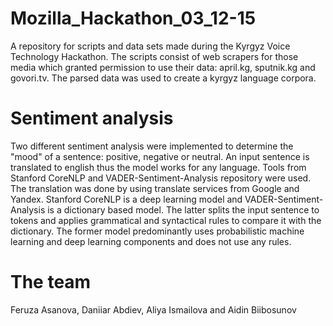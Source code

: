 # Mozilla_Hackathon_03_12-15
A repository for scripts and data sets made during the Kyrgyz Voice Technology Hackathon. 
The scripts consist of web scrapers for those media which granted permission to use their data: april.kg, sputnik.kg and govori.tv.
The parsed data was used to create a kyrgyz language corpora. 

# Sentiment analysis 
Two different sentiment analysis were implemented to determine the "mood" of a sentence: positive, negative or neutral. An input sentence is translated to english thus the model works for any language. Tools from Stanford CoreNLP and VADER-Sentiment-Analysis repository were used. The translation was done by using translate services from Google and Yandex.
Stanford CoreNLP is a deep learning model and VADER-Sentiment-Analysis is a dictionary based model. The latter splits the input sentence to tokens and applies grammatical and syntactical rules to compare it with the dictionary. The former model predominantly uses probabilistic machine learning and deep learning components and does not use any rules.

# The team 
Feruza Asanova, Daniiar Abdiev, Aliya Ismailova and Aidin Biibosunov
